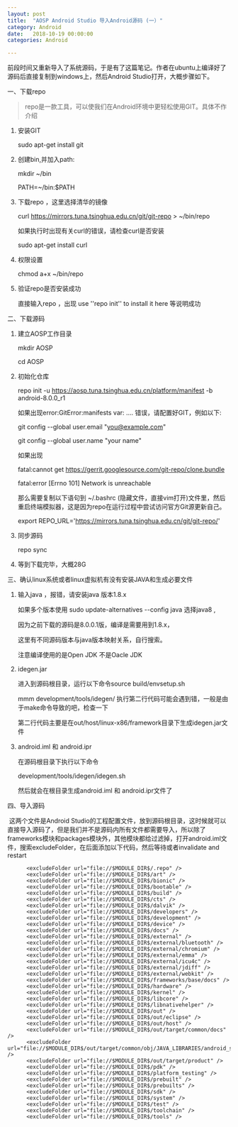 ```yaml
---
layout: post
title:  "AOSP Android Studio 导入Android源码 (一）"
category: Android
date:   2018-10-19 00:00:00
categories: Android

---
```


​	前段时间又重新导入了系统源码，于是有了这篇笔记。作者在ubuntu上编译好了源码后直接复制到windows上，然后Android Studio打开，大概步骤如下。

一、下载repo

> repo是一款工具，可以使我们在Android环境中更轻松使用GIT。具体不作介绍

1. 安装GIT

   sudo apt-get install git 

2. 创建bin,并加入path:

   mkdir ~/bin

   PATH=~/bin:$PATH

3. 下载repo ，这里选择清华的镜像

   curl https://mirrors.tuna.tsinghua.edu.cn/git/git-repo > ~/bin/repo

   如果执行时出现有关curl的错误，请检查curl是否安装

   sudo apt-get install curl

4. 权限设置

   chmod a+x ~/bin/repo

5. 验证repo是否安装成功

   直接输入repo ，出现 use ''repo init'' to install it here 等说明成功

二、下载源码

1. 建立AOSP工作目录

   mkdir AOSP

   cd AOSP

2. 初始化仓库

   repo init -u https://aosp.tuna.tsinghua.edu.cn/platform/manifest -b android-8.0.0_r1

   如果出现error:GitError:manifests var: .... 错误，请配置好GIT，例如以下:

   git config --global user.email "you@example.com"

   git config --global user.name "your name"

   如果出现

   fatal:cannot get https://gerrit.googlesource.com/git-repo/clone.bundle

   fatal:error [Errno 101] Network is unreachable

   那么需要复制以下语句到 ~/.bashrc (隐藏文件，直接vim打开)文件里，然后重启终端模拟器，这是因为repo在运行过程中尝试访问官方Git源更新自己。

   export REPO_URL='https://mirrors.tuna.tsinghua.edu.cn/git/git-repo/'

3. 同步源码

   repo sync

4. 等到下载完毕，大概28G

三、确认linux系统或者linux虚拟机有没有安装JAVA和生成必要文件

1. 输入java ，报错，请安装java 版本1.8.x

   如果多个版本使用 sudo update-alternatives --config java 选择java8 ,

   因为之前下载的源码是8.0.0.1版，编译是需要用到1.8.x，

   这里有不同源码版本与java版本映射关系，自行搜索。

   注意编译使用的是Open JDK 不是Oacle JDK

2. idegen.jar

   进入到源码根目录，运行以下命令source build/envsetup.sh

   mmm development/tools/idegen/  执行第二行代码可能会遇到错，一般是由于make命令导致的吧，检查一下

   第二行代码主要是在out/host/linux-x86/framework目录下生成idegen.jar文件

3. android.iml 和 android.ipr

   在源码根目录下执行以下命令

   development/tools/idegen/idegen.sh

   然后就会在根目录生成android.iml 和 android.ipr文件了

四、导入源码

​	这两个文件是Android Studio的工程配置文件，放到源码根目录，这时候就可以直接导入源码了，但是我们并不是源码内所有文件都需要导入，所以除了frameworks模块和packages模块外，其他模块都给过滤掉，打开android.iml文件，搜索excludeFolder，在后面添加以下代码，然后等待或者invalidate and restart

```
	  <excludeFolder url="file://$MODULE_DIR$/.repo" />
      <excludeFolder url="file://$MODULE_DIR$/art" />
      <excludeFolder url="file://$MODULE_DIR$/bionic" />
      <excludeFolder url="file://$MODULE_DIR$/bootable" />
      <excludeFolder url="file://$MODULE_DIR$/build" />
      <excludeFolder url="file://$MODULE_DIR$/cts" />
      <excludeFolder url="file://$MODULE_DIR$/dalvik" />
      <excludeFolder url="file://$MODULE_DIR$/developers" />
      <excludeFolder url="file://$MODULE_DIR$/development" />
      <excludeFolder url="file://$MODULE_DIR$/device" />
      <excludeFolder url="file://$MODULE_DIR$/docs" />
      <excludeFolder url="file://$MODULE_DIR$/external" />
      <excludeFolder url="file://$MODULE_DIR$/external/bluetooth" />
      <excludeFolder url="file://$MODULE_DIR$/external/chromium" />
      <excludeFolder url="file://$MODULE_DIR$/external/emma" />
      <excludeFolder url="file://$MODULE_DIR$/external/icu4c" />
      <excludeFolder url="file://$MODULE_DIR$/external/jdiff" />
      <excludeFolder url="file://$MODULE_DIR$/external/webkit" />
      <excludeFolder url="file://$MODULE_DIR$/frameworks/base/docs" />
      <excludeFolder url="file://$MODULE_DIR$/hardware" />
      <excludeFolder url="file://$MODULE_DIR$/kernel" />
      <excludeFolder url="file://$MODULE_DIR$/libcore" />
      <excludeFolder url="file://$MODULE_DIR$/libnativehelper" />
      <excludeFolder url="file://$MODULE_DIR$/out" />
      <excludeFolder url="file://$MODULE_DIR$/out/eclipse" />
      <excludeFolder url="file://$MODULE_DIR$/out/host" />
      <excludeFolder url="file://$MODULE_DIR$/out/target/common/docs" />
      <excludeFolder url="file://$MODULE_DIR$/out/target/common/obj/JAVA_LIBRARIES/android_stubs_current_intermediates" />
      <excludeFolder url="file://$MODULE_DIR$/out/target/product" />
      <excludeFolder url="file://$MODULE_DIR$/pdk" />
      <excludeFolder url="file://$MODULE_DIR$/platform_testing" />
      <excludeFolder url="file://$MODULE_DIR$/prebuilt" />
      <excludeFolder url="file://$MODULE_DIR$/prebuilts" />
      <excludeFolder url="file://$MODULE_DIR$/sdk" />
      <excludeFolder url="file://$MODULE_DIR$/system" />
      <excludeFolder url="file://$MODULE_DIR$/test" />
      <excludeFolder url="file://$MODULE_DIR$/toolchain" />
      <excludeFolder url="file://$MODULE_DIR$/tools" />
```


